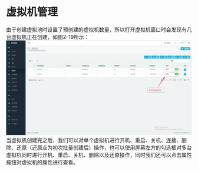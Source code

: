 # **虚拟机管理**

由于创建虚拟池时设置了预创建的虚拟机数量，所以打开虚拟机窗口时会发现有几台虚拟机正在创建，如图2-19所示：![](/assets/虚拟机管理.jpg)当虚拟机创建完之后，我们可以对单个虚拟机进行开机、重启、关机、连接、删除、还原（还原点为初次批量创建后）操作，也可以使用屏幕左方的勾选框对多台虚拟机同时进行开机、重启、关机、删除以及还原操作，同时我们还可以点击属性按钮对虚拟机的属性进行查看。 



